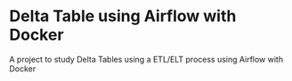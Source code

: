 # Delta Table using Airflow with Docker
A project to study Delta Tables using a ETL/ELT process using Airflow with Docker
